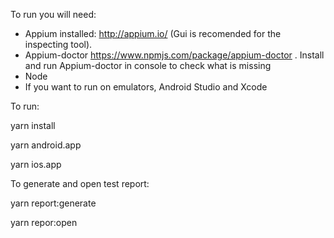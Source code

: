 
To run you will need: 
- Appium installed: http://appium.io/ (Gui is recomended for the inspecting tool).
- Appium-doctor https://www.npmjs.com/package/appium-doctor . Install and run Appium-doctor in console to check what is missing 
- Node
- If you want to run on emulators, Android Studio and Xcode

To run:

yarn install

yarn android.app

yarn ios.app

To generate and open test report:

yarn report:generate

yarn repor:open
